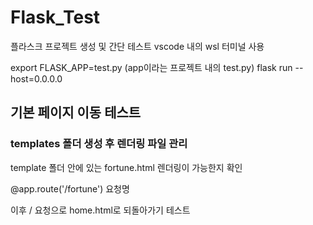 # Flask_Test

플라스크 프로젝트 생성 및 간단 테스트
vscode 내의 wsl 터미널 사용

export FLASK_APP=test.py (app이라는 프로젝트 내의 test.py)
flask run --host=0.0.0.0 

## 기본 페이지 이동 테스트

### templates 폴더 생성 후 렌더링 파일 관리

template 폴더 안에 있는 fortune.html 렌더링이 가능한지 확인

@app.route('/fortune') 요청명

이후 / 요청으로 home.html로 되돌아가기 테스트

